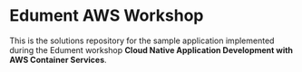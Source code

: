 # Edument AWS Workshop
This is the solutions repository for the sample application implemented during the Edument workshop __Cloud Native Application Development with AWS Container Services__.